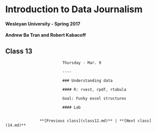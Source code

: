 # Introduction to Data Journalism
  
  #### Wesleyan University - Spring 2017
  
  **Andrew Ba Tran and Robert Kabacoff**
  
  ## Class 13
                             Thursday - Mar. 9
                             
                             ----
                             
                             ### Understanding data
                             
                             #### R: rvest, rpdf, rtabula
                             
                             Goal: Funky excel structures
                             
                             #### Lab
                             
                   
                   **[Previous class](class12.md)** | **[Next class](14.md)**
